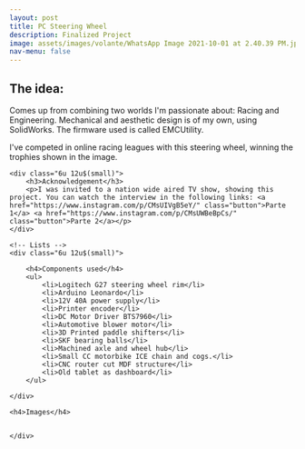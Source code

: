 ```yaml
---
layout: post
title: PC Steering Wheel
description: Finalized Project
image: assets/images/volante/WhatsApp Image 2021-10-01 at 2.40.39 PM.jpeg
nav-menu: false
---
```


<!-- Main -->
<div id="main" class="alt">

<!-- One -->
<section id="one">
	<div class="inner">

<!-- Content -->
<h2 id="content">The idea:</h2>
<p>Comes up from combining two worlds I'm passionate about: Racing and Engineering. Mechanical and aesthetic design is of my own, using SolidWorks. The firmware used is called EMCUtility.</p>
<p>I've competed in online racing leagues with this steering wheel, winning the trophies shown in the image.</p>
<div class="row">
	
	<div class="6u 12u$(small)">
		<h3>Acknowledgement</h3>
		<p>I was invited to a nation wide aired TV show, showing this project. You can watch the interview in the following links: <a href="https://www.instagram.com/p/CMsUIVgB5eY/" class="button">Parte 1</a> <a href="https://www.instagram.com/p/CMsUWBeBpCs/" class="button">Parte 2</a></p>
	</div>
	
	<!-- Lists -->
	<div class="6u 12u$(small)">

		<h4>Components used</h4>
		<ul>
			<li>Logitech G27 steering wheel rim</li>
			<li>Arduino Leonardo</li>
			<li>12V 40A power supply</li>
			<li>Printer encoder</li>
			<li>DC Motor Driver BTS7960</li>
			<li>Automotive blower motor</li>
			<li>3D Printed paddle shifters</li>
			<li>SKF bearing balls</li>
			<li>Machined axle and wheel hub</li>
			<li>Small CC motorbike ICE chain and cogs.</li>
			<li>CNC router cut MDF structure</li>
			<li>Old tablet as dashboard</li>
		</ul>

	</div>
	
	<h4>Images</h4>
<div class="box alt">
	<div class="row 50% uniform">
		<div class="4u"><span class="image fit"><img src="https://cristianbassan.github.io/portfolio/assets/images/volante/ezgif-2-ab5c98c5177f.gif" alt="" /></span></div>
		<div class="4u"><span class="image fit"><img src="https://cristianbassan.github.io/portfolio/assets/images/volante/WhatsApp Image 2021-10-01 at 1.53.07 PM (3).jpeg" alt="" /></span></div>
		<div class="4u$"><span class="image fit"><img src="https://cristianbassan.github.io/portfolio/assets/images/volante/ezgif-2-ba7f1bfeefd0.gif" alt="" /></span></div>
		<div class="4u"><span class="image fit"><img src="https://cristianbassan.github.io/portfolio/assets/images/volante/WhatsApp Image 2021-10-01 at 1.59.11 PM.jpeg" alt="" /></span></div>
		<div class="4u"><span class="image fit"><img src="https://cristianbassan.github.io/portfolio/assets/images/volante/WhatsApp Image 2021-10-01 at 1.53.07 PM (1).jpeg" alt="" /></span></div>
		<div class="4u$"><span class="image fit"><img src="https://cristianbassan.github.io/portfolio/assets/images/volante/WhatsApp Image 2021-10-01 at 1.53.07 PM.jpeg" alt="" /></span></div>
		
		
	</div>
</div>
<!-- 	AAAAAAAAAAAAAAAAAAAAAAAAAAAAAAAAAAAAAAAAAAAAAAAAAAAAAAAAAAAA -->
	
</div>


</div> 
